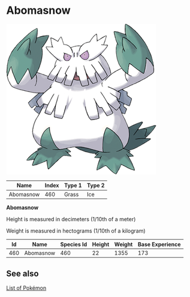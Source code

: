 # Abomasnow


![Abomasnow](images/460.png)

| **Name** | **Index** | **Type 1** | **Type 2** |
|----|----|----|----|
| Abomasnow | 460 | Grass | Ice  |

**Abomasnow** 


Height is measured in decimeters (1/10th of a meter)

Weight is measured in hectograms (1/10th of a kilogram)

| **Id** | **Name** | **Species Id** | **Height** | **Weight** | **Base Experience** |
|--------|----------|----------------|------------|------------|---------------------|
| 460 | Abomasnow | 460 | 22 | 1355 | 173 |


## See also

[List of Pokémon](../pokemon.md)
